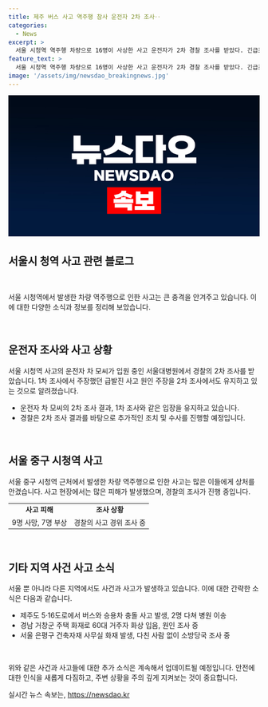 ```yaml
---
title: 제주 버스 사고 역주행 참사 운전자 2차 조사‥
categories:
  - News
excerpt: >
  서울 시청역 역주행 차량으로 16명이 사상한 사고 운전자가 2차 경찰 조사를 받았다. 긴급조치 상태의 운전자는 병원을 나와 조사를 받았는데, 이에 대한 진술은 알려지지 않았다. 사건으로는 9명이 사망하고 7명이 다쳤으며, 운전자는 급발진으로 주장하고 있다. 이외에도 제주도와 거창군에서도 사고와 화재가 발생했다.
feature_text: >
  서울 시청역 역주행 차량으로 16명이 사상한 사고 운전자가 2차 경찰 조사를 받았다. 긴급조치 상태의 운전자는 병원을 나와 조사를 받았는데, 이에 대한 진술은 알려지지 않았다. 사건으로는 9명이 사망하고 7명이 다쳤으며, 운전자는 급발진으로 주장하고 있다. 이외에도 제주도와 거창군에서도 사고와 화재가 발생했다.
image: '/assets/img/newsdao_breakingnews.jpg'
---
```


<p><img src="/assets/img/newsdao_breakingnews.jpg" alt="cryptoinkorea 속보" /></p>

<h2 data-ke-size="size26">서울시 청역 사고 관련 블로그</h2>

<p data-ke-size="size16">&nbsp;</p>

<p data-ke-size="size16">서울 시청역에서 발생한 차량 역주행으로 인한 사고는 큰 충격을 안겨주고 있습니다. 이에 대한 다양한 소식과 정보를 정리해 보았습니다.</p>

<p data-ke-size="size16">&nbsp;</p>

<h2 data-ke-size="size24">운전자 조사와 사고 상황</h2>

<p data-ke-size="size16">서울 시청역 사고의 운전자 차 모씨가 입원 중인 서울대병원에서 경찰의 2차 조사를 받았습니다. 1차 조사에서 주장했던 급발진 사고 원인 주장을 2차 조사에서도 유지하고 있는 것으로 알려졌습니다.</p>

<ul>
<li>운전자 차 모씨의 2차 조사 결과, 1차 조사와 같은 입장을 유지하고 있습니다.</li>
<li>경찰은 2차 조사 결과를 바탕으로 추가적인 조치 및 수사를 진행할 예정입니다.</li>
</ul>

<p data-ke-size="size16">&nbsp;</p>

<h2 data-ke-size="size24">서울 중구 시청역 사고</h2>

<p data-ke-size="size16">서울 중구 시청역 근처에서 발생한 차량 역주행으로 인한 사고는 많은 이들에게 상처를 안겼습니다. 사고 현장에서는 많은 피해가 발생했으며, 경찰의 조사가 진행 중입니다.</p>

<table>
  <tr>
    <td style="text-align: center; height: 17px;"><b>사고 피해</b></td>
    <td style="text-align: center; height: 17px;"><b>조사 상황</b></td>
  </tr>
  <tr>
    <td style="text-align: center; height: 17px;">9명 사망, 7명 부상</td>
    <td style="text-align: center; height: 17px;">경찰의 사고 경위 조사 중</td>
  </tr>
</table>

<p data-ke-size="size16">&nbsp;</p>

<h2 data-ke-size="size24">기타 지역 사건 사고 소식</h2>

<p data-ke-size="size16">서울 뿐 아니라 다른 지역에서도 사건과 사고가 발생하고 있습니다. 이에 대한 간략한 소식은 다음과 같습니다.</p>

<ul>
<li>제주도 5·16도로에서 버스와 승용차 충돌 사고 발생, 2명 다쳐 병원 이송</li>
<li>경남 거창군 주택 화재로 60대 거주자 화상 입음, 원인 조사 중</li>
<li>서울 은평구 건축자재 사무실 화재 발생, 다친 사람 없이 소방당국 조사 중</li>
</ul>

<p data-ke-size="size16">&nbsp;</p>

<p data-ke-size="size16">위와 같은 사건과 사고들에 대한 추가 소식은 계속해서 업데이트될 예정입니다. 안전에 대한 인식을 새롭게 다짐하고, 주변 상황을 주의 깊게 지켜보는 것이 중요합니다.</p>
실시간 뉴스 속보는, <a href="https://newsdao.kr" rel="dofollow">https://newsdao.kr</a>


